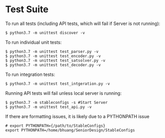 # Test Suite

To run all tests (including API tests, which will fail if Server is not running):

    $ python3.7 -m unittest discover -v

To run individual unit tests:

    $ python3.7 -m unittest test_parser.py -v
    $ python3.7 -m unittest test_encoder.py -v
    $ python3.7 -m unittest test_satsolver.py -v
    $ python3.7 -m unittest test_decoder.py -v

To run integration tests:

    $ python3.7 -m unittest test_intgeration.py -v

Running API tests will fail unless local server is running: 

    $ python3.7 -m stableconfigs -s #Start Server
    $ python3.7 -m unittest test_api.py -v

If there are formatting issues, it is likely due to a PYTHONPATH issue

    # export PYTHONPATH={/path/to/StableConfigs}
    export PYTHONPATH=/home/bhuang/SeniorDesign/StableConfigs
